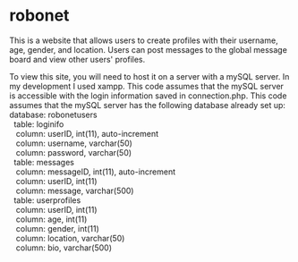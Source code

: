 # robonet
This is a website that allows users to create profiles with their username, age, gender, and location. Users can post messages to the global message board and view other users' profiles.

To view this site, you will need to host it on a server with a mySQL server. In my development I used xampp.
This code assumes that the mySQL server is accessible with the login information saved in connection.php.
This code assumes that the mySQL server has the following database already set up:<br />
database: robonetusers<br />
 &nbsp;  table: loginifo<br />
 &nbsp;&nbsp;   column: userID, int(11), auto-increment<br />
 &nbsp;&nbsp;   column: username, varchar(50)<br />
 &nbsp;&nbsp;   column: password, varchar(50)<br />
 &nbsp;  table: messages<br />
 &nbsp;&nbsp;   column: messageID, int(11), auto-increment<br />
 &nbsp;&nbsp;   column: userID, int(11)<br />
 &nbsp;&nbsp;   column: message, varchar(500)<br />
 &nbsp;  table: userprofiles<br />
 &nbsp;&nbsp;   column: userID, int(11)<br />
 &nbsp;&nbsp;   column: age, int(11)<br />
 &nbsp;&nbsp;   column: gender, int(11)<br />
 &nbsp;&nbsp;   column: location, varchar(50)<br />
 &nbsp;&nbsp;   column: bio, varchar(500)<br />
